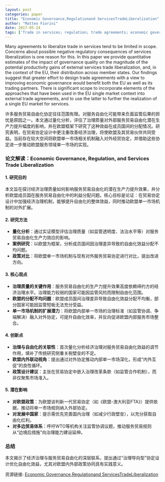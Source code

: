 ```yaml
---
layout: post
categories: paper
title: "Economic Governance,Regulationand ServicesTradeLiberalization"
author: "Matteo Fiorini"
date: 2017-05-24
tags: ['Trade in services; regulation; trade agreements; economic governance']
---
```


Many agreements to liberalize trade in services tend to be limited in scope. Concerns about possible negative regulatory consequences of services liberalization is one reason for this. In this paper we provide quantitative estimates of the impact of governance quality on the magnitude of the potential productivity gains of external services trade liberalization, and, in the context of the EU, their distribution across member states. Our findings suggest that greater effort to design trade agreements with a view to improving economic governance would benefit both the EU as well as its trading partners. There is significant scope to incorporate elements of the approaches that have been used in the EU single market context into external trade agreements, and to use the latter to further the realization of a single EU market for services.

许多服务贸易自由化协定往往范围有限。对服务自由化可能带来负面监管后果的担忧是原因之一。本文通过量化分析，评估了治理质量对外部服务贸易自由化潜在生产力提升幅度的影响，并在欧盟框架下研究了这种效益在成员国间的分配情况。研究表明，在贸易协定设计中更注重改善经济治理，将使欧盟及其贸易伙伴共同受益。当前存在较大空间将欧盟单一市场相关机制融入对外经贸协定，并借助这些协定进一步推动欧盟服务领域单一市场的实现。

### **论文解读：Economic Governance, Regulation, and Services Trade Liberalization**  

#### **1. 研究目的**  
本文旨在探讨经济治理质量如何影响服务贸易自由化的潜在生产力提升效果，并分析欧盟成员国在服务贸易自由化中的利益分配问题。核心目标是论证：在贸易协定设计中加强经济治理机制，能够提升自由化的整体效益，同时推动欧盟单一市场机制的对外扩展。  

#### **2. 研究方法**  
- **量化分析**：通过实证模型评估治理质量（如监管透明度、法治水平等）对服务贸易自由化生产力效应的影响。  
- **案例研究**：以欧盟为框架，分析成员国间因治理差异导致的自由化效益分配不均问题。  
- **政策对比**：将欧盟单一市场机制与现有对外服务贸易协定进行对比，提出改进方向。  

#### **3. 核心观点**  
- **治理质量的关键作用**：服务贸易自由化的生产力提升效果高度依赖缔约方的经济治理水平。治理能力较弱的国家可能因监管风险而限制自由化范围。  
- **欧盟的分配不均问题**：欧盟成员国间治理差异导致自由化效益分配不均衡，部分国家可能因监管短板无法充分受益。  
- **单一市场机制的扩展潜力**：将欧盟内部单一市场的治理标准（如监管协调、争端解决）融入对外协定，可提升自由化效率，并反向促进欧盟内部服务市场整合。  

#### **4. 创新点**  
- **治理与自由化的关联性**：首次量化分析经济治理对服务贸易自由化效益的调节作用，填补了传统研究侧重关税壁垒的不足。  
- **欧盟内外联动视角**：提出通过对外协定推动内部单一市场深化，形成“内外互促”的良性循环。  
- **政策设计建议**：主张在贸易协定中嵌入治理改革条款（如监管合作机制），而非仅聚焦市场准入。  

#### **5. 潜在影响**  
- **对欧盟政策**：为欧盟谈判新一代贸易协定（如《欧盟-澳大利亚FTA》）提供依据，推动将单一市场规则纳入外部协定。  
- **对发展中国家**：提示需优先完善国内治理（如减少行政壁垒），以充分获取自由化红利。  
- **对多边贸易体系**：呼吁WTO等机构关注监管协调议题，推动服务贸易规则从“边境后措施”向治理能力建设延伸。  

### **总结**  
本文揭示了经济治理与服务贸易自由化的深层联系，提出通过“治理导向型”协定设计优化自由化效益，尤其对欧盟内外部政策协同具有实践意义。

资源链接: [Economic Governance,Regulationand ServicesTradeLiberalization](https://papers.ssrn.com/sol3/papers.cfm?abstract_id=2973337)
